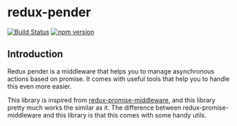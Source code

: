 # redux-pender

[![Build Status](https://travis-ci.org/velopert/redux-pender.svg?branch=master)](https://travis-ci.org/velopert/redux-pender)
[![npm version](https://img.shields.io/npm/v/redux-pender.svg)](https://badge.fury.io/js/redux-pender)

## Introduction 

Redux pender is a middleware that helps you to manage asynchronous actions based on promise. It comes with useful tools that help you to handle this even more easier.

This library is inspired from [redux-promise-middleware](https://github.com/pburtchaell/redux-promise-middleware), and this library pretty much works the similar as it. The difference between redux-promise-middleware and this library is that this comes with some handy utils.

